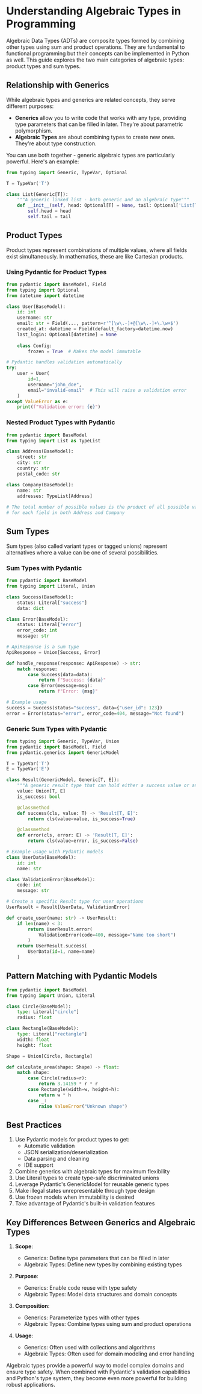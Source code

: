 # Understanding Algebraic Types in Programming

Algebraic Data Types (ADTs) are composite types formed by combining other types using sum and product operations. They are fundamental to functional programming but their concepts can be implemented in Python as well. This guide explores the two main categories of algebraic types: product types and sum types.

## Relationship with Generics

While algebraic types and generics are related concepts, they serve different purposes:

- **Generics** allow you to write code that works with any type, providing type parameters that can be filled in later. They're about parametric polymorphism.
- **Algebraic Types** are about combining types to create new ones. They're about type construction.

You can use both together - generic algebraic types are particularly powerful. Here's an example:

```python
from typing import Generic, TypeVar, Optional

T = TypeVar('T')

class List(Generic[T]):
    """A generic linked list - both generic and an algebraic type"""
    def __init__(self, head: Optional[T] = None, tail: Optional['List[T]'] = None):
        self.head = head
        self.tail = tail
```

## Product Types

Product types represent combinations of multiple values, where all fields exist simultaneously. In mathematics, these are like Cartesian products.

### Using Pydantic for Product Types

```python
from pydantic import BaseModel, Field
from typing import Optional
from datetime import datetime

class User(BaseModel):
    id: int
    username: str
    email: str = Field(..., pattern=r'^[\w\.-]+@[\w\.-]+\.\w+$')
    created_at: datetime = Field(default_factory=datetime.now)
    last_login: Optional[datetime] = None
    
    class Config:
        frozen = True  # Makes the model immutable

# Pydantic handles validation automatically
try:
    user = User(
        id=1,
        username="john_doe",
        email="invalid-email"  # This will raise a validation error
    )
except ValueError as e:
    print(f"Validation error: {e}")
```

### Nested Product Types with Pydantic

```python
from pydantic import BaseModel
from typing import List as TypeList

class Address(BaseModel):
    street: str
    city: str
    country: str
    postal_code: str

class Company(BaseModel):
    name: str
    addresses: TypeList[Address]
    
# The total number of possible values is the product of all possible values
# for each field in both Address and Company
```

## Sum Types

Sum types (also called variant types or tagged unions) represent alternatives where a value can be one of several possibilities.

### Sum Types with Pydantic

```python
from pydantic import BaseModel
from typing import Literal, Union

class Success(BaseModel):
    status: Literal["success"]
    data: dict

class Error(BaseModel):
    status: Literal["error"]
    error_code: int
    message: str

# ApiResponse is a sum type
ApiResponse = Union[Success, Error]

def handle_response(response: ApiResponse) -> str:
    match response:
        case Success(data=data):
            return f"Success: {data}"
        case Error(message=msg):
            return f"Error: {msg}"

# Example usage
success = Success(status="success", data={"user_id": 123})
error = Error(status="error", error_code=404, message="Not found")
```

### Generic Sum Types with Pydantic

```python
from typing import Generic, TypeVar, Union
from pydantic import BaseModel, Field
from pydantic.generics import GenericModel

T = TypeVar('T')
E = TypeVar('E')

class Result(GenericModel, Generic[T, E]):
    """A generic result type that can hold either a success value or an error"""
    value: Union[T, E]
    is_success: bool

    @classmethod
    def success(cls, value: T) -> 'Result[T, E]':
        return cls(value=value, is_success=True)

    @classmethod
    def error(cls, error: E) -> 'Result[T, E]':
        return cls(value=error, is_success=False)

# Example usage with Pydantic models
class UserData(BaseModel):
    id: int
    name: str

class ValidationError(BaseModel):
    code: int
    message: str

# Create a specific Result type for user operations
UserResult = Result[UserData, ValidationError]

def create_user(name: str) -> UserResult:
    if len(name) < 3:
        return UserResult.error(
            ValidationError(code=400, message="Name too short")
        )
    return UserResult.success(
        UserData(id=1, name=name)
    )
```

## Pattern Matching with Pydantic Models

```python
from pydantic import BaseModel
from typing import Union, Literal

class Circle(BaseModel):
    type: Literal["circle"]
    radius: float

class Rectangle(BaseModel):
    type: Literal["rectangle"]
    width: float
    height: float

Shape = Union[Circle, Rectangle]

def calculate_area(shape: Shape) -> float:
    match shape:
        case Circle(radius=r):
            return 3.14159 * r * r
        case Rectangle(width=w, height=h):
            return w * h
        case _:
            raise ValueError("Unknown shape")
```

## Best Practices

1. Use Pydantic models for product types to get:
   - Automatic validation
   - JSON serialization/deserialization
   - Data parsing and cleaning
   - IDE support
2. Combine generics with algebraic types for maximum flexibility
3. Use Literal types to create type-safe discriminated unions
4. Leverage Pydantic's GenericModel for reusable generic types
5. Make illegal states unrepresentable through type design
6. Use frozen models when immutability is desired
7. Take advantage of Pydantic's built-in validation features

## Key Differences Between Generics and Algebraic Types

1. **Scope**:
   - Generics: Define type parameters that can be filled in later
   - Algebraic Types: Define new types by combining existing types

2. **Purpose**:
   - Generics: Enable code reuse with type safety
   - Algebraic Types: Model data structures and domain concepts

3. **Composition**:
   - Generics: Parameterize types with other types
   - Algebraic Types: Combine types using sum and product operations

4. **Usage**:
   - Generics: Often used with collections and algorithms
   - Algebraic Types: Often used for domain modeling and error handling

Algebraic types provide a powerful way to model complex domains and ensure type safety. When combined with Pydantic's validation capabilities and Python's type system, they become even more powerful for building robust applications.
